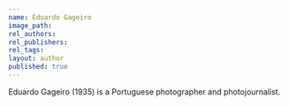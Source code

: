 ```yaml
---
name: Eduardo Gageiro
image_path:
rel_authors:
rel_publishers:
rel_tags:
layout: author
published: true
---
```


Eduardo Gageiro (1935) is a Portuguese photographer and photojournalist.

